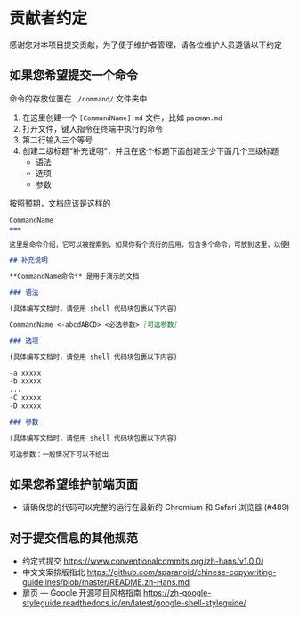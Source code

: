 # 贡献者约定

感谢您对本项目提交贡献，为了便于维护者管理，请各位维护人员遵循以下约定

## 如果您希望提交一个命令

命令的存放位置在 `./command/` 文件夹中

1. 在这里创建一个 `[CommandName].md` 文件，比如 `pacman.md`
2. 打开文件，键入指令在终端中执行的命令
3. 第二行输入三个等号
4. 创建二级标题“补充说明”，并且在这个标题下面创建至少下面几个三级标题
   - 语法
   - 选项
   - 参数

按照预期，文档应该是这样的

```markdown
CommandName
===

这里是命令介绍，它可以被搜索到，如果你有个流行的应用，包含多个命令，可放到这里，以便搜索到对应的命令

## 补充说明

**CommandName命令** 是用于演示的文档

### 语法

(具体编写文档时，请使用 shell 代码块包裹以下内容)

CommandName <-abcdABCD> <必选参数> [可选参数]

### 选项

(具体编写文档时，请使用 shell 代码块包裹以下内容)

-a xxxxx
-b xxxxx
...
-C xxxxx
-D xxxxx

### 参数

(具体编写文档时，请使用 shell 代码块包裹以下内容)

可选参数：一般情况下可以不给出

```

## 如果您希望维护前端页面

- 请确保您的代码可以完整的运行在最新的 Chromium 和 Safari 浏览器 (#489)

## 对于提交信息的其他规范

- 约定式提交 <https://www.conventionalcommits.org/zh-hans/v1.0.0/>
- 中文文案排版指北 <https://github.com/sparanoid/chinese-copywriting-guidelines/blob/master/README.zh-Hans.md>
- 扉页 — Google 开源项目风格指南 <https://zh-google-styleguide.readthedocs.io/en/latest/google-shell-styleguide/>
